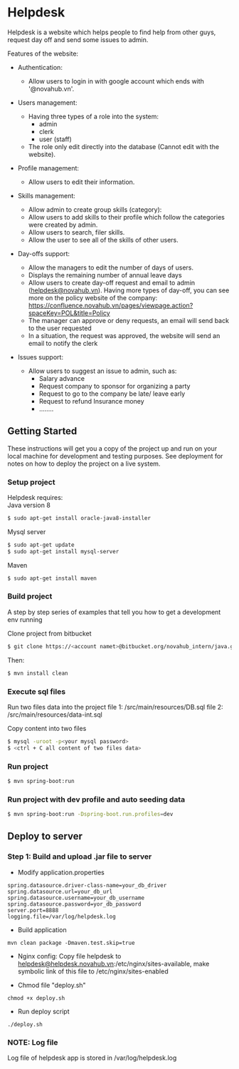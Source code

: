 # Helpdesk

Helpdesk is a website which helps people to find help from other guys, request day off and send some issues to admin.

Features of the website:

* Authentication:
    * Allow users to login in with google account which ends with '@novahub.vn'.

* Users management:
    * Having three types of a role into the system:
        * admin
        * clerk
        * user (staff)
    * The role only edit directly into the database (Cannot edit with the website).

* Profile management:
    * Allow users to edit their information.

* Skills management:
    * Allow admin to create group skills (category):
    * Allow users to add skills to their profile which follow the categories were created by admin.
    * Allow users to search, filer skills.
    * Allow the user to see all of the skills of other users.
* Day-offs support:
    * Allow the managers to edit the number of days of users.
    * Displays the remaining number of annual leave days
    * Allow users to create day-off request and email to admin (helpdesk@novahub.vn). Having more types of day-off, you can see more on the policy website of the company:
    https://confluence.novahub.vn/pages/viewpage.action?spaceKey=POL&title=Policy
    * The manager can approve or deny requests,  an email will send back to the user requested
    * In a situation, the request was approved, the website will send an email to notify the clerk

*  Issues support:
    * Allow users to suggest an issue to admin, such as:
        * Salary advance  
        * Request company to sponsor for organizing a party
        * Request to go to the company be late/ leave early
        * Request to refund Insurance money
        * ........

## Getting Started

These instructions will get you a copy of the project up and run on your local machine for development and testing purposes. See deployment for notes on how to deploy the project on a live system.

### Setup project
Helpdesk requires:  
Java version 8
```sh
$ sudo apt-get install oracle-java8-installer
```

Mysql server
```sh
$ sudo apt-get update
$ sudo apt-get install mysql-server
```

Maven
```sh
$ sudo apt-get install maven
```

### Build project

A step by step series of examples that tell you how to get a development env running

Clone project from bitbucket
```sh
$ git clone https://<account namet>@bitbucket.org/novahub_intern/java.git
```

Then:
```sh
$ mvn install clean
```

### Execute sql files

Run two files data into the project
file 1: /src/main/resources/DB.sql
file 2: /src/main/resources/data-int.sql


Copy content into two files

```sh
$ mysql -uroot -p<your mysql password>
$ <ctrl + C all content of two files data>
```

### Run project

```sh
$ mvn spring-boot:run
```
### Run project with dev profile and auto seeding data
```sh 
$ mvn spring-boot:run -Dspring-boot.run.profiles=dev
```
## Deploy to server
### Step 1: Build and upload .jar file to server
- Modify application.properties
```
spring.datasource.driver-class-name=your_db_driver
spring.datasource.url=your_db_url
spring.datasource.username=your_db_username
spring.datasource.password=yor_db_password
server.port=8888
logging.file=/var/log/helpdesk.log
```
- Build application
```
mvn clean package -Dmaven.test.skip=true

```
- Nginx config:  Copy file helpdesk to helpdesk@helpdesk.novahub.vn:/etc/nginx/sites-available,  make
symbolic link of this file to /etc/nginx/sites-enabled
 
- Chmod file "deploy.sh"
```
chmod +x deploy.sh
```
- Run deploy script
```
./deploy.sh
```
### NOTE: Log file
Log file of helpdesk app is stored in /var/log/helpdesk.log





